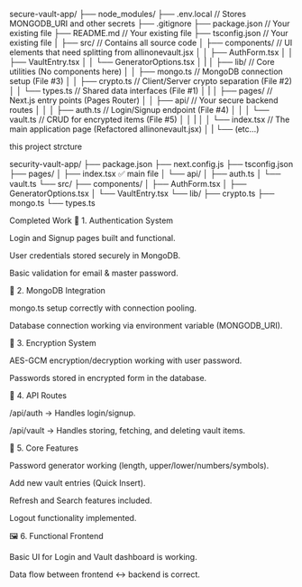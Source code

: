 secure-vault-app/
├── node_modules/
├── .env.local                 // Stores MONGODB_URI and other secrets
├── .gitignore
├── package.json               // Your existing file
├── README.md                  // Your existing file
├── tsconfig.json              // Your existing file
│
├── src/                       // Contains all source code
│   ├── components/            // UI elements that need splitting from allinonevault.jsx
│   │   ├── AuthForm.tsx
│   │   ├── VaultEntry.tsx
│   │   └── GeneratorOptions.tsx
│   |
│   ├── lib/                   // Core utilities (No components here)
│   │   ├── mongo.ts           // MongoDB connection setup (File #3)
│   │   ├── crypto.ts          // Client/Server crypto separation (File #2)
│   │   └── types.ts           // Shared data interfaces (File #1)
│   |
│   ├── pages/                 // Next.js entry points (Pages Router)
│   │   ├── api/               // Your secure backend routes
│   │   │   ├── auth.ts        // Login/Signup endpoint (File #4)
│   │   │   └── vault.ts       // CRUD for encrypted items (File #5)
│   │   |
│   │   └── index.tsx          // The main application page (Refactored allinonevault.jsx)
│   |
└── (etc...)

this project strcture

security-vault-app/
├── package.json
├── next.config.js
├── tsconfig.json
├── pages/
│   ├── index.tsx           ✅ main file
│   └── api/
│       ├── auth.ts
│       └── vault.ts
└── src/
    ├── components/
    │   ├── AuthForm.tsx
    │   ├── GeneratorOptions.tsx
    │   └── VaultEntry.tsx
    └── lib/
        ├── crypto.ts
        ├── mongo.ts
        └── types.ts


Completed Work
🔐 1. Authentication System

Login and Signup pages built and functional.

User credentials stored securely in MongoDB.

Basic validation for email & master password.

💾 2. MongoDB Integration

mongo.ts setup correctly with connection pooling.

Database connection working via environment variable (MONGODB_URI).

🧠 3. Encryption System

AES-GCM encryption/decryption working with user password.

Passwords stored in encrypted form in the database.

🧰 4. API Routes

/api/auth → Handles login/signup.

/api/vault → Handles storing, fetching, and deleting vault items.

🧮 5. Core Features

Password generator working (length, upper/lower/numbers/symbols).

Add new vault entries (Quick Insert).

Refresh and Search features included.

Logout functionality implemented.

🖼 6. Functional Frontend

Basic UI for Login and Vault dashboard is working.

Data flow between frontend ↔ backend is correct.